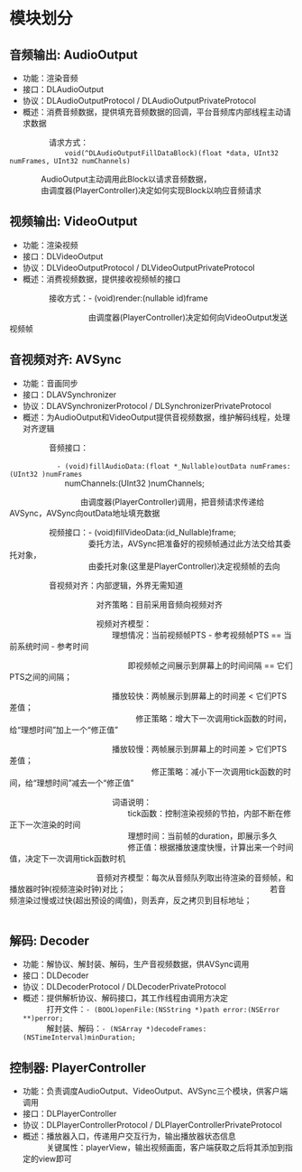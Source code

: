 # 模块划分
 ## 音频输出: AudioOutput
 - 功能：渲染音频
 - 接口：DLAudioOutput
 - 协议：DLAudioOutputProtocol / DLAudioOutputPrivateProtocol
 - 概述：消费音频数据，提供填充音频数据的回调，平台音频库内部线程主动请求数据  
 
 &emsp;&emsp;&emsp;&emsp;&emsp;请求方式：   
 &emsp;&emsp;&emsp;&emsp;&emsp;&emsp;&emsp;`void(^DLAudioOutputFillDataBlock)(float *data, UInt32 numFrames, UInt32 numChannels)`
 
 
 &emsp;&emsp;&emsp;&emsp;AudioOutput主动调用此Block以请求音频数据，   
 &emsp;&emsp;&emsp;&emsp;由调度器(PlayerController)决定如何实现Block以响应音频请求
 
 ## 视频输出: VideoOutput
 - 功能：渲染视频
 - 接口：DLVideoOutput
 - 协议：DLVideoOutputProtocol / DLVideoOutputPrivateProtocol
 - 概述：消费视频数据，提供接收视频帧的接口
 
 &emsp;&emsp;&emsp;&emsp;&emsp;接收方式：- (void)render:(nullable id<DLVideoFrameProtocol>)frame
 
 &emsp;&emsp;&emsp;&emsp;&emsp;&emsp;&emsp;&emsp;&emsp;&emsp;由调度器(PlayerController)决定如何向VideoOutput发送视频帧
 
 ## 音视频对齐: AVSync
 - 功能：音画同步
 - 接口：DLAVSynchronizer
 - 协议：DLAVSynchronizerProtocol / DLSynchronizerPrivateProtocol
 - 概述：为AudioOutput和VideoOutput提供音视频数据，维护解码线程，处理对齐逻辑  
 
 &emsp;&emsp;&emsp;&emsp;&emsp;音频接口：  
 
 &emsp;&emsp;&emsp;&emsp;&emsp;&emsp;`- (void)fillAudioData:(float *_Nullable)outData numFrames:(UInt32 )numFrames`  
 &emsp;&emsp;&emsp;&emsp;&emsp;&emsp;&emsp;numChannels:(UInt32 )numChannels;
 
 
 &emsp;&emsp;&emsp;&emsp;&emsp;&emsp;&emsp;&emsp;&emsp;由调度器(PlayerController)调用，把音频请求传递给AVSync，AVSync向outData地址填充数据
 
 &emsp;&emsp;&emsp;&emsp;&emsp;视频接口：- (void)fillVideoData:(id<DLVideoFrameProtocol>_Nullable)frame;       
 &emsp;&emsp;&emsp;&emsp;&emsp;&emsp;&emsp;&emsp;&emsp;&emsp;委托方法，AVSync把准备好的视频帧通过此方法交给其委托对象，   
 &emsp;&emsp;&emsp;&emsp;&emsp;&emsp;&emsp;&emsp;&emsp;&emsp;由委托对象(这里是PlayerController)决定视频帧的去向
    
 &emsp;&emsp;&emsp;&emsp;&emsp;音视频对齐：内部逻辑，外界无需知道  
  
 &emsp;&emsp;&emsp;&emsp;&emsp;&emsp;&emsp;&emsp;&emsp;&emsp;&emsp;对齐策略：目前采用音频向视频对齐
 
 &emsp;&emsp;&emsp;&emsp;&emsp;&emsp;&emsp;&emsp;&emsp;&emsp;&emsp;视频对齐模型：  
 &emsp;&emsp;&emsp;&emsp;&emsp;&emsp;&emsp;&emsp;&emsp;&emsp;&emsp;&emsp;&emsp;理想情况：当前视频帧PTS - 参考视频帧PTS == 当前系统时间 - 参考时间     
 
 &emsp;&emsp;&emsp;&emsp;&emsp;&emsp;&emsp;&emsp;&emsp;&emsp;&emsp;&emsp;&emsp;&emsp;&emsp;即视频帧之间展示到屏幕上的时间间隔 == 它们PTS之间的间隔；
    
 &emsp;&emsp;&emsp;&emsp;&emsp;&emsp;&emsp;&emsp;&emsp;&emsp;&emsp;&emsp;&emsp;播放较快：两帧展示到屏幕上的时间差 < 它们PTS差值；   
 &emsp;&emsp;&emsp;&emsp;&emsp;&emsp;&emsp;&emsp;&emsp;&emsp;&emsp;&emsp;&emsp;&emsp;&emsp;&emsp;修正策略：增大下一次调用tick函数的时间，给“理想时间”加上一个“修正值”
 
 &emsp;&emsp;&emsp;&emsp;&emsp;&emsp;&emsp;&emsp;&emsp;&emsp;&emsp;&emsp;&emsp;播放较慢：两帧展示到屏幕上的时间差 > 它们PTS差值；  
 &emsp;&emsp;&emsp;&emsp;&emsp;&emsp;&emsp;&emsp;&emsp;&emsp;&emsp;&emsp;&emsp;&emsp;&emsp;&emsp;&emsp;&emsp;修正策略：减小下一次调用tick函数的时间，给“理想时间”减去一个“修正值”
 
 &emsp;&emsp;&emsp;&emsp;&emsp;&emsp;&emsp;&emsp;&emsp;&emsp;&emsp;&emsp;&emsp;词语说明：  
 &emsp;&emsp;&emsp;&emsp;&emsp;&emsp;&emsp;&emsp;&emsp;&emsp;&emsp;&emsp;&emsp;&emsp;&emsp;tick函数：控制渲染视频的节拍，内部不断在修正下一次渲染的时间  
 &emsp;&emsp;&emsp;&emsp;&emsp;&emsp;&emsp;&emsp;&emsp;&emsp;&emsp;&emsp;&emsp;&emsp;&emsp;理想时间：当前帧的duration，即展示多久  
 &emsp;&emsp;&emsp;&emsp;&emsp;&emsp;&emsp;&emsp;&emsp;&emsp;&emsp;&emsp;&emsp;&emsp;&emsp;修正值：根据播放速度快慢，计算出来一个时间值，决定下一次调用tick函数时机
 
 &emsp;&emsp;&emsp;&emsp;&emsp;&emsp;&emsp;&emsp;&emsp;&emsp;&emsp;音频对齐模型：每次从音频队列取出待渲染的音频帧，和播放器时钟(视频渲染时钟)对比；
 &emsp;&emsp;&emsp;&emsp;&emsp;&emsp;&emsp;&emsp;&emsp;&emsp;&emsp;&emsp;&emsp;&emsp;&emsp;&emsp;&emsp;&emsp;若音频渲染过慢或过快(超出预设的阈值)，则丢弃，反之拷贝到目标地址；
 &emsp;&emsp;&emsp;&emsp;&emsp;&emsp;&emsp;&emsp;&emsp;&emsp;&emsp;&emsp;&emsp;&emsp;&emsp;&emsp;&emsp;&emsp;
 
 
 ## 解码: Decoder
 - 功能：解协议、解封装、解码，生产音视频数据，供AVSync调用
 - 接口：DLDecoder
 - 协议：DLDecoderProtocol / DLDecoderPrivateProtocol
 - 概述：提供解析协议、解码接口，其工作线程由调用方决定  
 &emsp;&emsp;&emsp;打开文件：`- (BOOL)openFile:(NSString *)path error:(NSError **)perror;`  
 &emsp;&emsp;&emsp;解封装、解码：`- (NSArray *)decodeFrames:(NSTimeInterval)minDuration;`
 
 ## 控制器: PlayerController
 - 功能：负责调度AudioOutput、VideoOutput、AVSync三个模块，供客户端调用
 - 接口：DLPlayerController
 - 协议：DLPlayerControllerProtocol / DLPlayerControllerPrivateProtocol
 - 概述：播放器入口，传递用户交互行为，输出播放器状态信息  
 &emsp;&emsp;&emsp;关键属性：playerView，输出视频画面，客户端获取之后将其添加到指定的view即可
